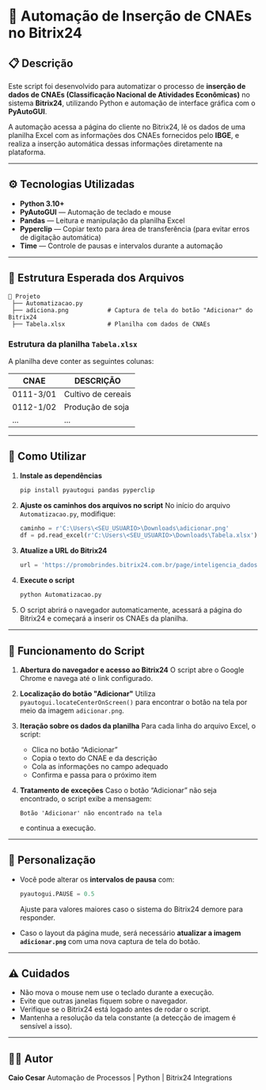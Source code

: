 # 🧩 Automação de Inserção de CNAEs no Bitrix24

## 📋 Descrição

Este script foi desenvolvido para automatizar o processo de **inserção de dados de CNAEs (Classificação Nacional de Atividades Econômicas)** no sistema **Bitrix24**, utilizando Python e automação de interface gráfica com o **PyAutoGUI**.

A automação acessa a página do cliente no Bitrix24, lê os dados de uma planilha Excel com as informações dos CNAEs fornecidos pelo **IBGE**, e realiza a inserção automática dessas informações diretamente na plataforma.

---

## ⚙️ Tecnologias Utilizadas

* **Python 3.10+**
* **PyAutoGUI** — Automação de teclado e mouse
* **Pandas** — Leitura e manipulação da planilha Excel
* **Pyperclip** — Copiar texto para área de transferência (para evitar erros de digitação automática)
* **Time** — Controle de pausas e intervalos durante a automação

---

## 📁 Estrutura Esperada dos Arquivos

```
📂 Projeto
 ├── Automatizacao.py
 ├── adiciona.png           # Captura de tela do botão "Adicionar" do Bitrix24
 ├── Tabela.xlsx            # Planilha com dados de CNAEs
```

### Estrutura da planilha `Tabela.xlsx`

A planilha deve conter as seguintes colunas:

| CNAE      | DESCRIÇÃO          |
| --------- | ------------------ |
| 0111-3/01 | Cultivo de cereais |
| 0112-1/02 | Produção de soja   |
| ...       | ...                |

---

## 🚀 Como Utilizar

1. **Instale as dependências**

   ```bash
   pip install pyautogui pandas pyperclip
   ```

2. **Ajuste os caminhos dos arquivos no script**
   No início do arquivo `Automatizacao.py`, modifique:

   ```python
   caminho = r'C:\Users\<SEU_USUARIO>\Downloads\adicionar.png'
   df = pd.read_excel(r'C:\Users\<SEU_USUARIO>\Downloads\Tabela.xlsx')
   ```

3. **Atualize a URL do Bitrix24**

   ```python
   url = 'https://promobrindes.bitrix24.com.br/page/inteligencia_dados/...'
   ```

4. **Execute o script**

   ```bash
   python Automatizacao.py
   ```

5. O script abrirá o navegador automaticamente, acessará a página do Bitrix24 e começará a inserir os CNAEs da planilha.

---

## 🧠 Funcionamento do Script

1. **Abertura do navegador e acesso ao Bitrix24**
   O script abre o Google Chrome e navega até o link configurado.

2. **Localização do botão "Adicionar"**
   Utiliza `pyautogui.locateCenterOnScreen()` para encontrar o botão na tela por meio da imagem `adicionar.png`.

3. **Iteração sobre os dados da planilha**
   Para cada linha do arquivo Excel, o script:

   * Clica no botão “Adicionar”
   * Copia o texto do CNAE e da descrição
   * Cola as informações no campo adequado
   * Confirma e passa para o próximo item

4. **Tratamento de exceções**
   Caso o botão “Adicionar” não seja encontrado, o script exibe a mensagem:

   ```
   Botão 'Adicionar' não encontrado na tela
   ```

   e continua a execução.

---

## 🧩 Personalização

* Você pode alterar os **intervalos de pausa** com:

  ```python
  pyautogui.PAUSE = 0.5
  ```

  Ajuste para valores maiores caso o sistema do Bitrix24 demore para responder.

* Caso o layout da página mude, será necessário **atualizar a imagem `adicionar.png`** com uma nova captura de tela do botão.

---

## ⚠️ Cuidados

* Não mova o mouse nem use o teclado durante a execução.
* Evite que outras janelas fiquem sobre o navegador.
* Verifique se o Bitrix24 está logado antes de rodar o script.
* Mantenha a resolução da tela constante (a detecção de imagem é sensível a isso).

---

## 🧑‍💻 Autor

**Caio Cesar**
Automação de Processos | Python | Bitrix24 Integrations
